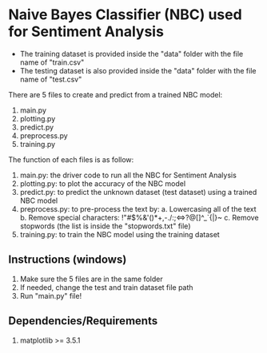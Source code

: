 # Naive Bayes Classifier (NBC) used for Sentiment Analysis

- The training dataset is provided inside the "data" folder with the file name of "train.csv"
- The testing dataset is also provided inside the "data" folder with the file name of "test.csv"

There are 5 files to create and predict from a trained NBC model:

1. main.py
2. plotting.py
3. predict.py
4. preprocess.py
5. training.py


The function of each files is as follow:

1. main.py: the driver code to run all the NBC for Sentiment Analysis
2. plotting.py: to plot the accuracy of the NBC model
3. predict.py: to predict the unknown dataset (test dataset) using a trained NBC model
4. preprocess.py: to pre-process the text by:
   a. Lowercasing all of the text
	b. Remove special characters: !"#$%&'()*+,-./:;<=>?@[\]^_`{|}~
	c. Remove stopwords (the list is inside the "stopwords.txt" file)
5. training.py: to train the NBC model using the training dataset


## Instructions (windows)
1. Make sure the 5 files are in the same folder
2. If needed, change the test and train dataset file path
3. Run "main.py" file!


## Dependencies/Requirements
1. matplotlib >= 3.5.1
